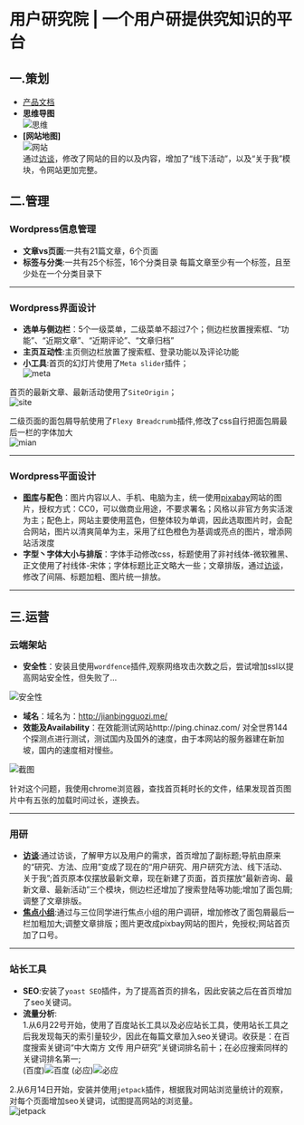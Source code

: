 # 用户研究院 | 一个用户研提供究知识的平台
## 一.策划
* [产品文档](https://github.com/KOUJII/website/blob/master/%E9%A1%B9%E7%9B%AE%E7%AD%96%E5%88%92%E6%96%87%E6%A1%A3.md)
* **思维导图**  
![思维](https://github.com/KOUJII/website/blob/master/%E6%88%AA%E5%9B%BE/%E7%94%A8%E6%88%B7%E7%A0%94%E7%A9%B6%E9%99%A2%EF%BC%88%E6%80%9D%E7%BB%B4%E5%AF%BC%E5%9B%BE%EF%BC%89.png)
* **[网站地图]**  
![网站](https://github.com/KOUJII/website/blob/master/%E6%88%AA%E5%9B%BE/%E7%94%A8%E6%88%B7%E7%A0%94%E7%A9%B6%E9%99%A2%EF%BC%88%E7%BD%91%E7%AB%99%E5%9C%B0%E5%9B%BE%EF%BC%89.png)  
通过[访谈](https://github.com/KOUJII/website/blob/master/%E8%AE%BF%E8%B0%88.md)，修改了网站的目的以及内容，增加了“线下活动”，以及“关于我”模块，令网站更加完整。

## 二.管理
### Wordpress信息管理 
* **文章vs页面**:一共有21篇文章，6个页面
* **标签与分类**:一共有25个标签，16个分类目录
每篇文章至少有一个标签，且至少处在一个分类目录下
***

### Wordpress界面设计
* **选单与侧边栏**：5个一级菜单，二级菜单不超过7个；侧边栏放置搜索框、“功能”、“近期文章”、“近期评论”、“文章归档”
* **主页互动性**:主页侧边栏放置了搜索框、登录功能以及评论功能
* **小工具**:首页的幻灯片使用了`Meta slider`插件；  
![meta](https://github.com/KOUJII/website/blob/master/%E6%88%AA%E5%9B%BE/%E5%B9%BB%E7%81%AF%E7%89%87.png)  

首页的最新文章、最新活动使用了`SiteOrigin`；  
![site](https://github.com/KOUJII/website/blob/master/%E6%88%AA%E5%9B%BE/site.png)  

二级页面的面包屑导航使用了`Flexy Breadcrumb`插件,修改了css自行把面包屑最后一栏的字体加大  
![mian](https://github.com/KOUJII/website/blob/master/%E6%88%AA%E5%9B%BE/%E9%9D%A2%E5%8C%85%E5%B1%91.png)

***
### Wordpress平面设计
* **[图库](https://github.com/KOUJII/website/tree/master/%E5%9B%BE%E5%BA%93)与配色**：图片内容以人、手机、电脑为主，统一使用[pixabay](https://pixabay.com/)网站的图片，授权方式：CC0，可以做商业用途，不要求署名；风格以非官方务实活泼为主；配色上，网站主要使用蓝色，但整体较为单调，因此选取图片时，会配合网站，图片以清爽简单为主，采用了红色橙色为基调或亮点的图片，增添网站活泼度
* **字型丶字体大小与排版**：字体手动修改css，标题使用了非衬线体-微软雅黑、正文使用了衬线体-宋体；字体标题比正文略大一些；文章排版，通过[访谈]("/访谈稿.md")，修改了间隔、标题加粗、图片统一排放。  

***
## 三.运营
### 云端架站
* **安全性**：安装且使用`wordfence`插件,观察网络攻击次数之后，尝试增加ssl以提高网站安全性，但失败了...    

![安全性](https://github.com/KOUJII/website/blob/master/%E6%88%AA%E5%9B%BE/wordfence.png)  

* **域名**：域名为：http://jianbingguozi.me/
* **效能及Availability**：在效能测试网站http://ping.chinaz.com/ 对全世界144个探测点进行测试，测试国内及国外的速度，由于本网站的服务器建在新加坡，国内的速度相对慢些。  

![截图](https://github.com/KOUJII/website/blob/master/%E6%88%AA%E5%9B%BE/chrome_2018-07-11_15-34-51.png)  

针对这个问题，我使用chrome浏览器，查找首页耗时长的文件，结果发现首页图片中有五张的加载时间过长，遂换去。
***
### 用研 
* **[访谈](https://github.com/KOUJII/website/blob/master/%E8%AE%BF%E8%B0%88.md)**:通过访谈，了解甲方以及用户的需求，首页增加了副标题;导航由原来的“研究、方法、应用”变成了现在的“用户研究、用户研究方法、线下活动、关于我”;首页原本仅摆放最新文章，现在新建了页面，首页摆放“最新咨询、最新文章、最新活动”三个模块，侧边栏还增加了搜索登陆等功能;增加了面包屑;调整了文章排版。
* **[焦点小组](https://github.com/KOUJII/website/blob/master/%E7%84%A6%E7%82%B9%E5%B0%8F%E7%BB%84.md)**:通过与三位同学进行焦点小组的用户调研，增加修改了面包屑最后一栏加粗加大;调整文章排版；图片更改成pixbay网站的图片，免授权;网站首页加了口号。
***
### 站长工具
* **SEO**:安装了`yoast SEO`插件，为了提高首页的排名，因此安装之后在首页增加了seo关键词。
* **流量分析**:  
1.从6月22号开始，使用了百度站长工具以及必应站长工具，使用站长工具之后我发现每天的索引量较少，因此在每篇文章加入seo关键词。收获是：在百度搜索关键词“中大南方 文传 用户研究”关键词排名前十；在必应搜索同样的关键词排名第一;   
(百度)![百度](https://github.com/KOUJII/website/blob/master/%E6%88%AA%E5%9B%BE/%E7%99%BE%E5%BA%A6%E7%B4%A2%E5%BC%95%E9%87%8F.png)
(必应)![必应](https://github.com/KOUJII/website/blob/master/%E6%88%AA%E5%9B%BE/%E5%BF%85%E5%BA%94%E7%AB%99%E9%95%BF%E5%B7%A5%E5%85%B7.png)

2.从6月14日开始，安装并使用`jetpack`插件，根据我对网站浏览量统计的观察，对每个页面增加seo关键词，试图提高网站的浏览量。  
![jetpack](https://github.com/KOUJII/website/blob/master/%E6%88%AA%E5%9B%BE/jetpack.png)


